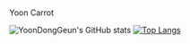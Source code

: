 # <div align=center>
Yoon Carrot
</div>
<div>
  
</div>
<hd>

![YoonDongGeun's GitHub stats](https://github-readme-stats.vercel.app/api?username=YoonDongGeun&show_icons=true&theme=radical)
[![Top Langs](https://github-readme-stats.vercel.app/api/top-langs/?username=YoonDongGeun)](https://github.com/YoonDongGeun/github-readme-stats)
<!--
**YoonDongGeun/YoonDongGeun** is a ✨ _special_ ✨ repository because its `README.md` (this file) appears on your GitHub profile.
Here are some ideas to get you started:

- 🔭 I’m currently working on ...
- 🌱 I’m currently learning ...
- 👯 I’m looking to collaborate on ...
- 🤔 I’m looking for help with ...
- 💬 Ask me about ...
- 📫 How to reach me: ...
- 😄 Pronouns: ...
- ⚡ Fun fact: ...
-->
